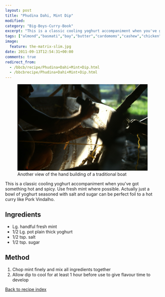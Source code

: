 ```yaml
---
layout: post
title: "Phudina Dahi, Mint Dip"
modified:
category: "Big-Boys-Curry-Book"
excerpt: "This is a classic cooling yoghurt accompaniment when you've got something hot and spicy. Use"
tags: ["almond","basmati","bay","butter","cardomoms","cashew","chicken","cinnamon","cloves","cumin","ghee","lamb","mace","nuts","pepper","rice","saffron","turmeric"]
image:
  feature: the-matrix-slim.jpg
date: 2011-09-13T12:54:31+00:00
comments: true
redirect_from: 
  - /bbcb/recipe/Phudina+Dahi+Mint+Dip.html
  - /bbcbrecipe/Phudina+Dahi+Mint+Dip.html
---
```


<figure>
	<a href="/images/bbcb/pict2287.jpg" alt="Kerala, India" title="Kerala, India &#169; Ashley Kitson 12/09/2011"><img src="/images/bbcb/pict2287.jpg"/></a>
	<figcaption>Another view of the hand building of a traditional boat</figcaption>
</figure>

This is a classic cooling yoghurt accompaniment when you've got something hot and spicy. Use fresh mint where possible.  Actually just a bowl of yoghurt seasoned with salt and sugar can be perfect foil to a hot curry like Pork Vindalho.
        
## Ingredients
        
<ul><li>Lg. handful fresh mint</li><li>1/2 Lg. pot plain thick yoghurt</li><li>1/2 tsp. salt</li><li>1/2 tsp. sugar</li></ul>
        
## Method

<ol><li>Chop mint finely and mix all ingredients together</li><li>Allow dip to cool for at least 1 hour before use to give flavour time to develop</li></ol>   

<a href="/bbcb">Back to recipe index</a>      